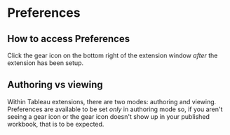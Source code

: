 # Preferences

## How to access Preferences

Click the gear icon on the bottom right of the extension window _after_ the extension has been setup.

## Authoring vs viewing

Within Tableau extensions, there are two modes: authoring and viewing. Preferences are available to be set _only_ in authoring mode so, if you aren't seeing a gear icon or the gear icon doesn't show up in your published workbook, that is to be expected.